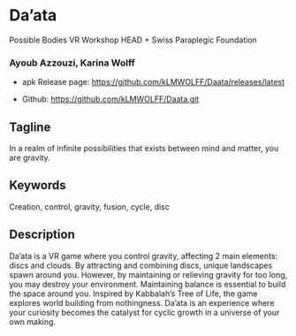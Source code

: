 # Da’ata
Possible Bodies VR Workshop HEAD + Swiss Paraplegic Foundation

### Ayoub Azzouzi, Karina Wolff

* apk Release page: https://github.com/kLMWOLFF/Daata/releases/latest

* Github: https://github.com/kLMWOLFF/Daata.git

## Tagline
In a realm of infinite possibilities that exists between mind and matter, you are gravity.

## Keywords
Creation, control, gravity, fusion, cycle, disc

## Description
Da’ata is a VR game where you control gravity, affecting 2 main elements: discs and clouds. By attracting and combining discs, unique landscapes spawn around you. However, by maintaining or relieving gravity for too long, you may destroy your environment. Maintaining balance is essential to build the space around you. Inspired by Kabbalah’s Tree of Life, the game explores world building from nothingness. Da’ata is an experience where your curiosity becomes the catalyst for cyclic growth in a universe of your own making.
